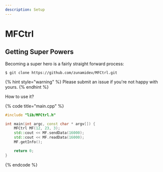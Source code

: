 ```yaml
---
description: Setup
---
```


# MFCtrl

## Getting Super Powers

Becoming a super hero is a fairly straight forward process:

```
$ git clone https://github.com/zunamidev/MFCtrl.git
```

{% hint style="warning" %}
Please submit an issue if you're not happy with yours.
{% endhint %}

How to use it?

{% code title="main.cpp" %}
```cpp
#include "lib/MFCtrl.h"

int main(int argc, const char * argv[]) {
    MFCtrl MF(12, 23, 3);
    std::cout << MF.sendData(16000);
    std::cout << MF.readData(16000);
    MF.getInfo();

    return 0;
}
```
{% endcode %}




